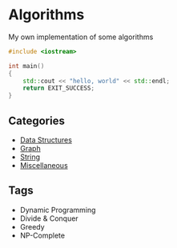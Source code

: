 # Algorithms

My own implementation of some algorithms

```cpp
#include <iostream>

int main()
{
    std::cout << "hello, world" << std::endl;
    return EXIT_SUCCESS;
}
```

## Categories

* [Data Structures](/data-structures/)
* [Graph](/graph/)
* [String](/string/)
* [Miscellaneous](/misc/)

## Tags

* Dynamic Programming
* Divide & Conquer
* Greedy
* NP-Complete


